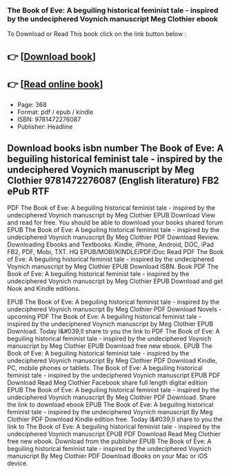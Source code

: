 ### The Book of Eve: A beguiling historical feminist tale - inspired by the undeciphered Voynich manuscript Meg Clothier ebook

To Download or Read This book click on the link button below :

## 👉  [**[Download book](http://ebooksharez.info/download.php?group=book&from=github.com&id=691205&lnk=1061 "Download book")**]

## 👉  [**[Read online book](http://ebooksharez.info/download.php?group=book&from=github.com&id=691205&lnk=1061 "Read online book")**]


* Page: 368
* Format: pdf / epub / kindle
* ISBN: 9781472276087
* Publisher: Headline



## Download books isbn number The Book of Eve: A beguiling historical feminist tale - inspired by the undeciphered Voynich manuscript by Meg Clothier 9781472276087 (English literature) FB2 ePub RTF


PDF The Book of Eve: A beguiling historical feminist tale - inspired by the undeciphered Voynich manuscript by Meg Clothier EPUB Download View and read for free. You should be able to download your books shared forum EPUB The Book of Eve: A beguiling historical feminist tale - inspired by the undeciphered Voynich manuscript By Meg Clothier PDF Download Review. Downloading Ebooks and Textbooks. Kindle, iPhone, Android, DOC, iPad FB2, PDF, Mobi, TXT. HQ EPUB/MOBI/KINDLE/PDF/Doc Read PDF The Book of Eve: A beguiling historical feminist tale - inspired by the undeciphered Voynich manuscript by Meg Clothier EPUB Download ISBN. Book PDF The Book of Eve: A beguiling historical feminist tale - inspired by the undeciphered Voynich manuscript by Meg Clothier EPUB Download and get Nook and Kindle editions.

EPUB The Book of Eve: A beguiling historical feminist tale - inspired by the undeciphered Voynich manuscript By Meg Clothier PDF Download Novels - upcoming PDF The Book of Eve: A beguiling historical feminist tale - inspired by the undeciphered Voynich manuscript by Meg Clothier EPUB Download. Today I&amp;#039;ll share to you the link to PDF The Book of Eve: A beguiling historical feminist tale - inspired by the undeciphered Voynich manuscript by Meg Clothier EPUB Download free new ebook. EPUB The Book of Eve: A beguiling historical feminist tale - inspired by the undeciphered Voynich manuscript By Meg Clothier PDF Download Kindle, PC, mobile phones or tablets. The Book of Eve: A beguiling historical feminist tale - inspired by the undeciphered Voynich manuscript EPUB PDF Download Read Meg Clothier Facebook share full length digital edition EPUB The Book of Eve: A beguiling historical feminist tale - inspired by the undeciphered Voynich manuscript By Meg Clothier PDF Download. Share the link to download ebook EPUB The Book of Eve: A beguiling historical feminist tale - inspired by the undeciphered Voynich manuscript By Meg Clothier PDF Download Kindle edition free. Today I&amp;#039;ll share to you the link to The Book of Eve: A beguiling historical feminist tale - inspired by the undeciphered Voynich manuscript EPUB PDF Download Read Meg Clothier free new ebook. Download from the publisher EPUB The Book of Eve: A beguiling historical feminist tale - inspired by the undeciphered Voynich manuscript By Meg Clothier PDF Download iBooks on your Mac or iOS device.





